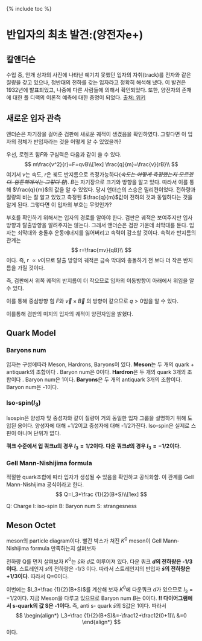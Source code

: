 {% include toc %}

# 반입자의 최초 발견:(양전자e+)

## 	칼앤더슨

 수업 중, 안개 상자의 사진에 나타난 예기치 못했던 입자의 자취(track)를 전자와 같은 질량을 갖고 있으나, 정반대의 전하를 갖는 입자라고 정확히 해석해 냈다. 이 발견은 1932년에 발표되었고, 나중에 다른 사람들에 의해서 확인되었다. 또한, 양전자의 존재에 대한 폴 디랙의 이론적 예측에 대한 증명이 되었다.
[출처: 위키](https://ko.wikipedia.org/wiki/%EC%B9%BC_%EB%8D%B0%EC%9D%B4%EB%B9%84%EB%93%9C_%EC%95%A4%EB%8D%94%EC%8A%A8)

##	새로운 입자 관측

앤더슨은 자기장을 걸어준 검판에 새로운 궤적이 생겼음을 확인하였다. 그렇다면 이 입자의 정체가 반입자라는 것을 어떻게 알 수 있었을까?

우선, 로렌츠 힘$F$와 구심력은 다음과 같이 쓸 수 있다.
$$
m\frac{v^2}{r}=F=qvB\\[1ex]
\frac{q}{m}=\frac{v}{rB}\\
$$
여기서 $v$는 속도, $r$은 궤도 반지름으로 측정가능하다(~~*속도는 어떻게 측정했는지 모르겠다. 암튼책에서는 그렇다 함*~~). $B$는 자기장으로 크기와 방향을 알고 있다. 따라서 이를 통해 $\frac{q}{m}$의 값을 알 수 있었다. 당시 앤더슨의 스승은 밀리컨이었다. 전하량과 질량의 비는 잘 알고 있었고 측정된  $\frac{q}{m}$값이 전하의 것과 동일하다는 것을 알게 된다.  그렇다면 이 입자의 부호는 무엇인가?

부호를 확인하기 위해서는 입자의 경로를 알아야 한다. 검판은 궤적은 보여주지만 입사방향과 탈출방향을 알려주지는 않는다. 
그래서 앤더슨은 검판 가운데 쇠막대를 둔다. 입자는 쇠막대와 충돌후 운동에너지를 잃어버리고 속력이 감소할 것이다.  속력과 반지름의 관계는
$$
r=\frac{mv}{qB}\\
$$
이다. 즉, r $\varpropto v$이므로 탈출 방향의 궤적은 금속 막대와 충돌하기 전 보다 더 작은 반지름을 가질 것이다. 


즉, 검판에서 위쪽 궤적의 반지름이 더 작으므로 입자의 이동방향이 아래에서 위임을 알 수 있다. 

이를 통해 중심방향 힘 $F$와 $\vec v \times \vec B$ 의 방향이 같으므로 $q>0$임을 알 수 있다.


이를통해 검판의 미지의 입자의 궤적이 양전자임을 밝혔다.

## Quark  Model

### Baryons num


입자는 구성에따라 Meson, Hardrons, Baryons이 있다.
**Meson**는 두 개의 quark + antiquark의 조합이다 . Baryon num은 0이다.
**Hardron**은 두 개의 quark 3개의 조합이다 .
Baryon num은 1이다.
**Baryons**은 두 개의 antiquark 3개의 조합이다.
Baryon num은 -1이다.

### Iso-spin($I_3$)

Isospin은 양성자 및 중성자와 같이 질량이 거의 동일한 입자 그룹을 설명하기 위해 도입된 용어다.  양성자에 대해 +1/2이고 중성자에 대해 -1/2가진다. Iso-spin은 실제로 스핀이 아니며 단위가 없다. 

**쿼크 수준에서 업 쿼크$u$의 경우 $I_3=1/2$이다.
다운 쿼크$d$의 경우 $I_3=-1/2$이다.**

###	Gell Mann-Nishijima formula
적절한 quark조합에 따라 입자가 생성될 수 있음을 확인하고 공식화함. 이 관계를 Gell Mann-Nishijima 공식이라고 한다.
$$
Q=I_3+\frac {1}{2}(B+S)\\[1ex]
$$

Q: Charge
I: iso-spin 
B: Baryon num
S: strangesness 
##	Meson Octet

meson의 particle diagram이다.
빨간 박스가 쳐진 $K^0$ meson이 Gell Mann-Nishijima formula 만족하는지 살펴보자

전하량 Q를 먼저 살펴보자
$K^0$는 $\bar s$와 $d$로 이루어져 있다.
다운 쿼크 **$d$의 전하량은 -1/3 이다.**
스트레인지 $s$의 전하량은 -1/3 이다.
따라서 스트레인지의 반입자 **$\bar s$의 전하량은 +1/3이다.** 
따라서 Q=0이다.

이번에는 $I_3+\frac {1}{2}(B+S)$를 계산해 보자
$K^0$에 다운쿼크 $d$가 있으므로 $I_3=-1/2$이다.
지금 Meson을 다루고 있으므로 Baryon num $B$는 0이다.
**!! 다이어그램에서 s-quark의 값 S은 -1이다.** 
즉, anti s- quark $\bar s$의 S값은 1이다.
따라서 
$$
\begin{align*}
 I_3+\frac {1}{2}(B+S)&=-\frac12+\frac12(0+1)\\
 &=0
 \end{align*}
$$
이다. 